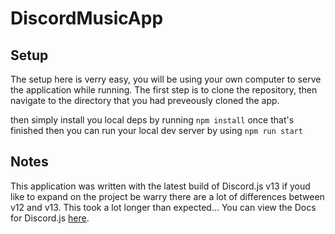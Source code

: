 # DiscordMusicApp
## Setup
The setup here is verry easy, you will be using your own computer to serve the application while running. 
The first step is to clone the repository, then navigate to the directory that you had preveously cloned the app.

then simply install you local deps by running `npm install` 
once that's finished then you can run your local dev server by using `npm run start`

## Notes
This application was written with the latest build of Discord.js v13 if youd like to expand on the project be warry there are a lot of differences between v12 and v13. This took a lot longer than expected...
You can view the Docs for Discord.js [here](https://discord.js.org/#/docs/main/stable/general/welcome).
